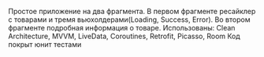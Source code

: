 Простое приложение на два фрагмента.
В первом фрагменте ресайклер с товарами и тремя вьюхолдерами(Loading, Success, Error). 
Во втором фрагменте подробная информация о товаре.
Использованы: Clean Architecture, MVVM, LiveData, Coroutines, Retrofit, Picasso, Room
Код покрыт юнит тестами
